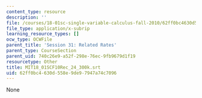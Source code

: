 ```yaml
---
content_type: resource
description: ''
file: /courses/18-01sc-single-variable-calculus-fall-2010/62ff0bc4630d558e9de97947a74c7096_MIT18_01SCF10Rec_24_300k.vtt
file_type: application/x-subrip
learning_resource_types: []
ocw_type: OCWFile
parent_title: 'Session 31: Related Rates'
parent_type: CourseSection
parent_uid: 740c26e9-a52f-298e-76ec-9fb9679d1f19
resourcetype: Other
title: MIT18_01SCF10Rec_24_300k.srt
uid: 62ff0bc4-630d-558e-9de9-7947a74c7096
---
```

None

